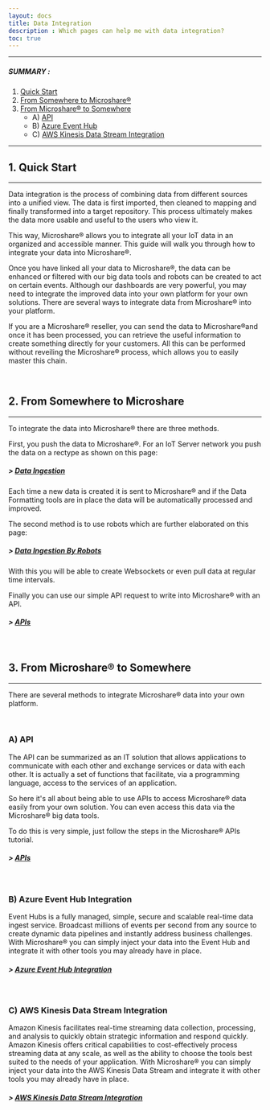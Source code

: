 ```yaml
---
layout: docs
title: Data Integration
description : Which pages can help me with data integration?
toc: true
---
```


---------------------------------------

##### SUMMARY : 

1. [Quick Start](./#1-quick-start)
2. [From Somewhere to Microshare®](./#2-from-somewhere-to-microshare)
3. [From Microshare® to Somewhere](./#3-from-microshare-to-somewhere)
    - A) [API](./#a-api)
    - B) [Azure Event Hub](./#b-azure-event-hub-integration)
    - C) [AWS Kinesis Data Stream Integration](./#c-aws-kinesis-data-stream-integration)

---------------------------------------



## 1. Quick Start
---------------------------------------

Data integration is the process of combining data from different sources into a unified view. The data is first imported, then cleaned to mapping and finally transformed into a target repository. This process ultimately makes the data more usable and useful to the users who view it.

This way, Microshare® allows you to integrate all your IoT data in an organized and accessible manner. This guide will walk you through how to integrate your data into Microshare®.

Once you have linked all your data to Microshare®, the data can be enhanced or filtered with our big data tools and robots can be created to act on certain events.
Although our dashboards are very powerful, you may need to integrate the improved data into your own platform for your own solutions. There are several ways to integrate data from Microshare® into your platform.

If you are a Microshare® reseller, you can send the data to Microshare®and once it has been processed, you can retrieve the useful information to create something directly for your customers. All this can be performed without reveiling the Microshare® process, which allows you to easily master this chain.

<br>

## 2. From Somewhere to Microshare
---------------------------------------

To integrate the data into Microshare® there are three methods. 

First, you push the data to Microshare®. 
For an IoT Server network you push the data on a rectype as shown on this page: 
##### > [Data Ingestion](/docs/2/technical/microshare-platform-advanced/data-ingestion/)
Each time a new data is created it is sent to Microshare® and if the Data Formatting tools are in place the data will be automatically processed and improved.

The second method is to use robots which are further elaborated on this page:
##### > [Data Ingestion By Robots](/docs/2/technical/microshare-platform-advanced/data-ingestion-by-robots/)
With this you will be able to create Websockets or even pull data at regular time intervals.

Finally you can use our simple API request to write into Microshare® with an API.
##### > [APIs](/docs/2/technical/api/quick-start/)

<br>

## 3. From Microshare® to Somewhere
---------------------------------------

There are several methods to integrate Microshare® data into your own platform.

<br>

### A) API

The API can be summarized as an IT solution that allows applications to communicate with each other and exchange services or data with each other. It is actually a set of functions that facilitate, via a programming language, access to the services of an application.

So here it's all about being able to use APIs to access Microshare® data easily from your own solution. 
You can even access this data via the Microshare® big data tools. 

To do this is very simple, just follow the steps in the Microshare® APIs tutorial.
##### > [APIs](/docs/2/technical/api/quick-start/)

<br>

### B) Azure Event Hub Integration

Event Hubs is a fully managed, simple, secure and scalable real-time data ingest service. Broadcast millions of events per second from any source to create dynamic data pipelines and instantly address business challenges.
With Microshare® you can simply inject your data into the Event Hub and integrate it with other tools you may already have in place.
##### > [Azure Event Hub Integration](/docs/2/technical/extra-information/azure-event-hub-integration/)

<br>

### C) AWS Kinesis Data Stream Integration

Amazon Kinesis facilitates real-time streaming data collection, processing, and analysis to quickly obtain strategic information and respond quickly. Amazon Kinesis offers critical capabilities to cost-effectively process streaming data at any scale, as well as the ability to choose the tools best suited to the needs of your application.
With Microshare® you can simply inject your data into the AWS Kinesis Data Stream and integrate it with other tools you may already have in place.
##### > [AWS Kinesis Data Stream Integration](/docs/2/technical/extra-information/aws-kinesis-data-stream-integration/)